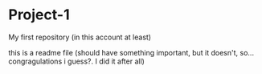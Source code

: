 # Project-1
My first repository (in this account at least)

this is a readme file (should have something important, but it doesn't, so... congragulations i guess?. I did it after all)
